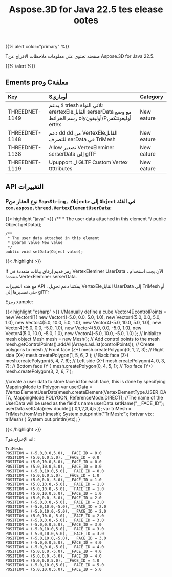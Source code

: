 ﻿---
title: Aspose.3D for Java 22.5 tes elease ootes
type: docs
weight: 8
url: /ar/java/aspose-3d-for-java-22-5-release-notes/
description: Tانه الافراج عن الملاحظات من Aspose.3D for Java 22.5.
---
{{% alert color="primary" %}}

Tصفحته تحتوي على معلومات ملاحظات الافراج عن Aspose.3D for Java 22.5.

{{% /alert %}}
## **Ements proو Cمعلقة**

|**Key**|**Sأوماري**|**Category**|
|:- |:- |:- |
|THREEDNET-1149 |لا يدعم triesh ثلاثي النواة erertexEleالقابل serserData مع وضع رسم الخرائط olyأوليغون/Pأوليغونتكس ertex|New eature|
|THREEDNET-1148 |دعم dd dd من VertexEleالقابل للتصرف serData في TriMesh|New eature|
|THREEDNET-1138 |Allow تصدير VertexEleminer serserData إلى glTF|New eature|
|THREEDNET-1119 |Upupport ل GLTF Custom Vertex ttttributes|New eature|


## API التغييرات ##


### Pنوع العقار من `Map<String, Object>` إلى `Object` في الفئة `com.aspose.threed.VertexElementUserData`:

{{< highlight "java" >}}
    /**
     * The user data attached in this element
     */
    public Object getData();
    
    /**
     * The user data attached in this element
     * @param value New value
     */
    public void setData(Object value);
{{< /highlight >}}


If رمز قديم إرفاق بيانات متعددة في VertexEleminer UserData ، الآن يجب استخدام متعددة VertexEleminer serserData.

مع هذه التغييرات API ، يمكننا دعم تحويل VertexEleالقابل UserData إلى TriMesh أو حتى تصديرها إلى glTF:

Eرمز xample:

{{< highlight "csharp" >}}
//Manually define a cube
Vector4[]controlPoints = new Vector4[]{
        new Vector4(-5.0, 0.0, 5.0, 1.0),
        new Vector4(5.0, 0.0, 5.0, 1.0),
        new Vector4(5.0, 10.0, 5.0, 1.0),
        new Vector4(-5.0, 10.0, 5.0, 1.0),
        new Vector4(-5.0, 0.0, -5.0, 1.0),
        new Vector4(5.0, 0.0, -5.0, 1.0),
        new Vector4(5.0, 10.0, -5.0, 1.0),
        new Vector4(-5.0, 10.0, -5.0, 1.0)
};
// Initialize mesh object
Mesh mesh = new Mesh();
// Add control points to the mesh
mesh.getControlPoints().addAll(Arrays.asList(controlPoints));
// Create polygons to mesh
// Front face (Z+)
mesh.createPolygon(0, 1, 2, 3);
// Right side (X+)
mesh.createPolygon(1, 5, 6, 2 );
// Back face (Z-)
mesh.createPolygon(5, 4, 7, 6);
// Left side (X-)
mesh.createPolygon(4, 0, 3, 7);
// Bottom face (Y-)
mesh.createPolygon(0, 4, 5, 1);
// Top face (Y+)
mesh.createPolygon(3, 2, 6, 7 );

//create a user data to store face id for each face, this is done by specifying MappingMode to Polygon
var userData = (VertexElementUserData)mesh.createElement(VertexElementType.USER_DATA, MappingMode.POLYGON, ReferenceMode.DIRECT);
//The name of the UserData will be used as the field's name
userData.setName("__FACE_ID");
userData.setData(new double[]{
        0,1,2,3,4,5
});
var triMesh = TriMesh.fromMesh(mesh);
System.out.println("TriMesh:");
for(var vtx : triMesh)
{
        System.out.println(vtx);
}


{{< /highlight >}}

Tانه الإخراج هو:

```
TriMesh:
POSITION = (-5.0,0.0,5.0), __FACE_ID = 0.0
POSITION = (5.0,0.0,5.0), __FACE_ID = 0.0
POSITION = (5.0,10.0,5.0), __FACE_ID = 0.0
POSITION = (5.0,10.0,5.0), __FACE_ID = 0.0
POSITION = (-5.0,10.0,5.0), __FACE_ID = 0.0
POSITION = (5.0,0.0,5.0), __FACE_ID = 1.0
POSITION = (5.0,0.0,-5.0), __FACE_ID = 1.0
POSITION = (5.0,10.0,-5.0), __FACE_ID = 1.0
POSITION = (5.0,10.0,-5.0), __FACE_ID = 1.0
POSITION = (5.0,10.0,5.0), __FACE_ID = 1.0
POSITION = (5.0,0.0,-5.0), __FACE_ID = 2.0
POSITION = (-5.0,0.0,-5.0), __FACE_ID = 2.0
POSITION = (-5.0,10.0,-5.0), __FACE_ID = 2.0
POSITION = (-5.0,10.0,-5.0), __FACE_ID = 2.0
POSITION = (5.0,10.0,-5.0), __FACE_ID = 2.0
POSITION = (-5.0,0.0,-5.0), __FACE_ID = 3.0
POSITION = (-5.0,0.0,5.0), __FACE_ID = 3.0
POSITION = (-5.0,10.0,5.0), __FACE_ID = 3.0
POSITION = (-5.0,10.0,5.0), __FACE_ID = 3.0
POSITION = (-5.0,10.0,-5.0), __FACE_ID = 3.0
POSITION = (-5.0,0.0,5.0), __FACE_ID = 4.0
POSITION = (-5.0,0.0,-5.0), __FACE_ID = 4.0
POSITION = (5.0,0.0,-5.0), __FACE_ID = 4.0
POSITION = (5.0,0.0,-5.0), __FACE_ID = 4.0
POSITION = (5.0,0.0,5.0), __FACE_ID = 4.0
POSITION = (-5.0,10.0,5.0), __FACE_ID = 5.0
POSITION = (5.0,10.0,5.0), __FACE_ID = 5.0
```

